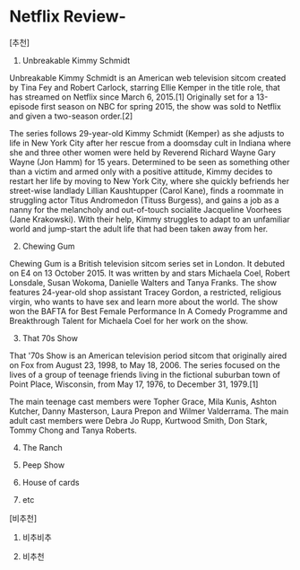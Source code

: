 # Netflix Review-

[추천]
1. Unbreakable Kimmy Schmidt

Unbreakable Kimmy Schmidt is an American web television sitcom created by Tina Fey and Robert Carlock, starring Ellie Kemper in the title role, that has streamed on Netflix since March 6, 2015.[1] Originally set for a 13-episode first season on NBC for spring 2015, the show was sold to Netflix and given a two-season order.[2]

The series follows 29-year-old Kimmy Schmidt (Kemper) as she adjusts to life in New York City after her rescue from a doomsday cult in Indiana where she and three other women were held by Reverend Richard Wayne Gary Wayne (Jon Hamm) for 15 years. Determined to be seen as something other than a victim and armed only with a positive attitude, Kimmy decides to restart her life by moving to New York City, where she quickly befriends her street-wise landlady Lillian Kaushtupper (Carol Kane), finds a roommate in struggling actor Titus Andromedon (Tituss Burgess), and gains a job as a nanny for the melancholy and out-of-touch socialite Jacqueline Voorhees (Jane Krakowski). With their help, Kimmy struggles to adapt to an unfamiliar world and jump-start the adult life that had been taken away from her.


2. Chewing Gum

Chewing Gum is a British television sitcom series set in London. It debuted on E4 on 13 October 2015. It was written by and stars Michaela Coel, Robert Lonsdale, Susan Wokoma, Danielle Walters and Tanya Franks. The show features 24-year-old shop assistant Tracey Gordon, a restricted, religious virgin, who wants to have sex and learn more about the world. The show won the BAFTA for Best Female Performance In A Comedy Programme and Breakthrough Talent for Michaela Coel for her work on the show.

3. That 70s Show

That '70s Show is an American television period sitcom that originally aired on Fox from August 23, 1998, to May 18, 2006. The series focused on the lives of a group of teenage friends living in the fictional suburban town of Point Place, Wisconsin, from May 17, 1976, to December 31, 1979.[1]

The main teenage cast members were Topher Grace, Mila Kunis, Ashton Kutcher, Danny Masterson, Laura Prepon and Wilmer Valderrama. The main adult cast members were Debra Jo Rupp, Kurtwood Smith, Don Stark, Tommy Chong and Tanya Roberts.


4. The Ranch

5. Peep Show

6. House of cards

7. etc

[비추천]

1. 비추비추

2. 비추천
